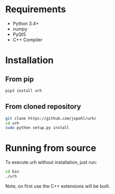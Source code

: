 # Requirements
- Python 3.4+
- numpy
- PyQt5
- C++ Compiler

# Installation
## From pip
```bash
pip3 install urh
```

## From cloned repository
```bash
git clone https://github.com/jopohl/urh/
cd urh
sudo python setup.py install
```

# Running from source
To execute urh without installation, just run:
```bash
cd bin
./urh
```

Note, on first use the C++ extensions will be built.
